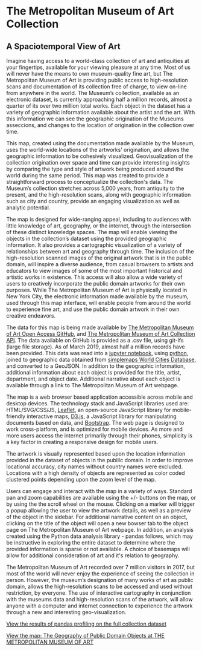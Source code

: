 # The Metropolitan Museum of Art Collection

## A Spaciotemporal View of Art

Imagine having access to a world-class collection of art and antiquities at your fingertips, available for your viewing pleasure at any time.  Most of us will never have the means to own museum-quality fine art, but The Metropolitan Museum of Art is providing public access to high-resolution scans and documentation of its collection free of charge, to view on-line from anywhere in the world.  The Museum’s collection, available as an electronic dataset, is currently approaching half a million records, almost a quarter of its over two million total works.  Each object in the dataset has a variety of geographic information available about the artist and the art.  With this information we can see the geographic origination of the Museums asseccions, and changes to the location of origination in the collection over time.

This map, created using the documentation made available by the Museum, uses the world-wide locations of the artworks’ origination, and allows the geographic information to be cohesively visualized.  Geovisualization of the collection origination over space and time can provide interesting insights by comparing the type and style of artwork being produced around the world during the same period.  This map was created to provide a straightforward process to conceptualize the collection's data.  The Museum’s collection stretches across 5,000 years, from antiquity to the present, and the high-resolution scans, along with geographic information such as city and country, provide an engaging visualization as well as analytic potential.

The map is designed for wide-ranging appeal, including to audiences with little knowledge of art, geography, or the internet, through the intersection of these distinct knowledge spaces.  The map will enable viewing the objects in the collection’s dataset using the provided geographic information.  It also provides a cartographic visualization of a variety of relationships between art and geography through time.  The inclusion of the high-resolution scanned images of the original artwork that is in the public domain, will inspire a diverse audience, from casual browsers to artists and educators to view images of some of the most important historical and artistic works in existence.  This access will also allow a wide variety of users to creatively incorporate the public domain artworks for their own purposes.  While The Metropolitan Museum of Art is physically located in New York City, the electronic information made available by the museum, used through this map interface, will enable people from around the world to experience fine art, and use the public domain artwork in their own creative endeavors.

The data for this map is being made available by <a href=https://github.com/metmuseum>The Metropolitan Museum of Art Open Access GitHub</a>, and <a href=https://metmuseum.github.io>The Metropolitan Museum of Art Collection API</a>.  The data available on GitHub is provided as a .csv file, using git-lfs (large file storage).  As of March 2019, almost half a million records have been provided.  This data was read into a <a href="https://jupyter.org">jupyter notebook</a>, using <a href="https://www.python.org">python</a>, joined to geographic data obtained from <a href="https://simplemaps.com/data/world-cities">simplemaps World Cities Database</a>, and converted to a GeoJSON.  In addition to the geographic information, additional information about each object is provided for the title, artist, department, and object date.  Additional narrative about each object is available through a link to The Metropolitan Museum of Art webpage.  

The map is a web browser based application accessible across mobile and desktop devices.  The technology stack and JavaScript libraries used are:
HTML/SVG/CSS/JS,
<a href=https://leafletjs.com>Leaflet</a>, an open-source JavaScript library for mobile-friendly interactive maps,
<a href=https://d3js.org>D3.js</a>, a JavaScript library for manipulating documents based on data, and
<a href=https://getbootstrap.com>Bootstrap</a>.  The web page is designed to work cross-platform, and is optimized for mobile devices.  As more and more users access the internet primarily through their phones, simplicity is a key factor in creating a responsive design for mobile users.

The artwork is visually represented based upon the location information provided in the dataset of objects in the publilc domain. In order to improve locational accuracy, city names without country names were excluded.  Locations with a high density of objects are represented as color coded clustered points depending upon the zoom level of the map.

Users can engage and interact with the map in a variety of ways.   Standard pan and zoom capabilities are available using the +/- buttons on the map, or by using the the scroll wheel on the mouse.   Clicking on a marker will trigger a popup allowing the user to view the artwork details, as well as a preview of the object in the sidebar. For additional narrative content on an object, clicking on the title of the object will open a new bowser tab to the object page on The Metropolitan Museum of Art webpage.  In addition, an analysis created using the Python data analysis library - pandas follows, which may be instructive in exploring the entire dataset to determine where the provided information is sparse or not available.  A choice of basemaps will allow for additional consideration of art and it's relation to geography.

The Metropolitan Museum of Art recorded over 7 million visitors in 2017, but most of the world will never enjoy the experience of seeing the collection in person.  However, the museum’s designation of many works of art as public domain, allows the high-resolution scans to be accessed and used without restriction, by everyone.  The use of interactive cartography in conjunction with the museums data and high-resolution scans of the artwork, will allow anyone with a computer and internet connection to experience the artwork through a new and interesting geo-visualization.  

<a href=https://digitalfootprints.github.io/artmap/pandas_profiling/PandasProfiling_Collection.html>View the results of pandas profiling on the full collection dataset</a>

<a href="https://digitalfootprints.github.io/artmap">View the map:  The Geography of Public Domain Objects at THE METROPOLITAN MUSEUM OF ART</a>
